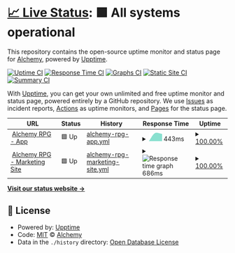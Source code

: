# [📈 Live Status](https://status.alchemyrpg.com): <!--live status--> **🟩 All systems operational**

This repository contains the open-source uptime monitor and status page for [Alchemy](https://alchemyrpg.com), powered by [Upptime](https://github.com/upptime/upptime).

[![Uptime CI](https://github.com/alchemyrpg/upptime/workflows/Uptime%20CI/badge.svg)](https://github.com/alchemyrpg/upptime/actions?query=workflow%3A%22Uptime+CI%22)
[![Response Time CI](https://github.com/alchemyrpg/upptime/workflows/Response%20Time%20CI/badge.svg)](https://github.com/alchemyrpg/upptime/actions?query=workflow%3A%22Response+Time+CI%22)
[![Graphs CI](https://github.com/alchemyrpg/upptime/workflows/Graphs%20CI/badge.svg)](https://github.com/alchemyrpg/upptime/actions?query=workflow%3A%22Graphs+CI%22)
[![Static Site CI](https://github.com/alchemyrpg/upptime/workflows/Static%20Site%20CI/badge.svg)](https://github.com/alchemyrpg/upptime/actions?query=workflow%3A%22Static+Site+CI%22)
[![Summary CI](https://github.com/alchemyrpg/upptime/workflows/Summary%20CI/badge.svg)](https://github.com/alchemyrpg/upptime/actions?query=workflow%3A%22Summary+CI%22)

With [Upptime](https://upptime.js.org), you can get your own unlimited and free uptime monitor and status page, powered entirely by a GitHub repository. We use [Issues](https://github.com/alchemyrpg/upptime/issues) as incident reports, [Actions](https://github.com/alchemyrpg/upptime/actions) as uptime monitors, and [Pages](https://status.alchemyrpg.com) for the status page.

<!--start: status pages-->
<!-- This summary is generated by Upptime (https://github.com/upptime/upptime) -->
<!-- Do not edit this manually, your changes will be overwritten -->
<!-- prettier-ignore -->
| URL | Status | History | Response Time | Uptime |
| --- | ------ | ------- | ------------- | ------ |
| <img alt="" src="https://favicons.githubusercontent.com/app.alchemyrpg.com" height="13"> [Alchemy RPG - App](https://app.alchemyrpg.com) | 🟩 Up | [alchemy-rpg-app.yml](https://github.com/alchemyrpg/upptime/commits/HEAD/history/alchemy-rpg-app.yml) | <details><summary><img alt="Response time graph" src="./graphs/alchemy-rpg-app/response-time-week.png" height="20"> 443ms</summary><br><a href="https://status.alchemyrpg.com/history/alchemy-rpg-app"><img alt="Response time 443" src="https://img.shields.io/endpoint?url=https%3A%2F%2Fraw.githubusercontent.com%2Falchemyrpg%2Fupptime%2FHEAD%2Fapi%2Falchemy-rpg-app%2Fresponse-time.json"></a><br><a href="https://status.alchemyrpg.com/history/alchemy-rpg-app"><img alt="24-hour response time 443" src="https://img.shields.io/endpoint?url=https%3A%2F%2Fraw.githubusercontent.com%2Falchemyrpg%2Fupptime%2FHEAD%2Fapi%2Falchemy-rpg-app%2Fresponse-time-day.json"></a><br><a href="https://status.alchemyrpg.com/history/alchemy-rpg-app"><img alt="7-day response time 443" src="https://img.shields.io/endpoint?url=https%3A%2F%2Fraw.githubusercontent.com%2Falchemyrpg%2Fupptime%2FHEAD%2Fapi%2Falchemy-rpg-app%2Fresponse-time-week.json"></a><br><a href="https://status.alchemyrpg.com/history/alchemy-rpg-app"><img alt="30-day response time 443" src="https://img.shields.io/endpoint?url=https%3A%2F%2Fraw.githubusercontent.com%2Falchemyrpg%2Fupptime%2FHEAD%2Fapi%2Falchemy-rpg-app%2Fresponse-time-month.json"></a><br><a href="https://status.alchemyrpg.com/history/alchemy-rpg-app"><img alt="1-year response time 443" src="https://img.shields.io/endpoint?url=https%3A%2F%2Fraw.githubusercontent.com%2Falchemyrpg%2Fupptime%2FHEAD%2Fapi%2Falchemy-rpg-app%2Fresponse-time-year.json"></a></details> | <details><summary><a href="https://status.alchemyrpg.com/history/alchemy-rpg-app">100.00%</a></summary><a href="https://status.alchemyrpg.com/history/alchemy-rpg-app"><img alt="All-time uptime 100.00%" src="https://img.shields.io/endpoint?url=https%3A%2F%2Fraw.githubusercontent.com%2Falchemyrpg%2Fupptime%2FHEAD%2Fapi%2Falchemy-rpg-app%2Fuptime.json"></a><br><a href="https://status.alchemyrpg.com/history/alchemy-rpg-app"><img alt="24-hour uptime 100.00%" src="https://img.shields.io/endpoint?url=https%3A%2F%2Fraw.githubusercontent.com%2Falchemyrpg%2Fupptime%2FHEAD%2Fapi%2Falchemy-rpg-app%2Fuptime-day.json"></a><br><a href="https://status.alchemyrpg.com/history/alchemy-rpg-app"><img alt="7-day uptime 100.00%" src="https://img.shields.io/endpoint?url=https%3A%2F%2Fraw.githubusercontent.com%2Falchemyrpg%2Fupptime%2FHEAD%2Fapi%2Falchemy-rpg-app%2Fuptime-week.json"></a><br><a href="https://status.alchemyrpg.com/history/alchemy-rpg-app"><img alt="30-day uptime 100.00%" src="https://img.shields.io/endpoint?url=https%3A%2F%2Fraw.githubusercontent.com%2Falchemyrpg%2Fupptime%2FHEAD%2Fapi%2Falchemy-rpg-app%2Fuptime-month.json"></a><br><a href="https://status.alchemyrpg.com/history/alchemy-rpg-app"><img alt="1-year uptime 100.00%" src="https://img.shields.io/endpoint?url=https%3A%2F%2Fraw.githubusercontent.com%2Falchemyrpg%2Fupptime%2FHEAD%2Fapi%2Falchemy-rpg-app%2Fuptime-year.json"></a></details>
| <img alt="" src="https://favicons.githubusercontent.com/alchemyrpg.com" height="13"> [Alchemy RPG - Marketing Site](https://alchemyrpg.com) | 🟩 Up | [alchemy-rpg-marketing-site.yml](https://github.com/alchemyrpg/upptime/commits/HEAD/history/alchemy-rpg-marketing-site.yml) | <details><summary><img alt="Response time graph" src="./graphs/alchemy-rpg-marketing-site/response-time-week.png" height="20"> 686ms</summary><br><a href="https://status.alchemyrpg.com/history/alchemy-rpg-marketing-site"><img alt="Response time 686" src="https://img.shields.io/endpoint?url=https%3A%2F%2Fraw.githubusercontent.com%2Falchemyrpg%2Fupptime%2FHEAD%2Fapi%2Falchemy-rpg-marketing-site%2Fresponse-time.json"></a><br><a href="https://status.alchemyrpg.com/history/alchemy-rpg-marketing-site"><img alt="24-hour response time 686" src="https://img.shields.io/endpoint?url=https%3A%2F%2Fraw.githubusercontent.com%2Falchemyrpg%2Fupptime%2FHEAD%2Fapi%2Falchemy-rpg-marketing-site%2Fresponse-time-day.json"></a><br><a href="https://status.alchemyrpg.com/history/alchemy-rpg-marketing-site"><img alt="7-day response time 686" src="https://img.shields.io/endpoint?url=https%3A%2F%2Fraw.githubusercontent.com%2Falchemyrpg%2Fupptime%2FHEAD%2Fapi%2Falchemy-rpg-marketing-site%2Fresponse-time-week.json"></a><br><a href="https://status.alchemyrpg.com/history/alchemy-rpg-marketing-site"><img alt="30-day response time 686" src="https://img.shields.io/endpoint?url=https%3A%2F%2Fraw.githubusercontent.com%2Falchemyrpg%2Fupptime%2FHEAD%2Fapi%2Falchemy-rpg-marketing-site%2Fresponse-time-month.json"></a><br><a href="https://status.alchemyrpg.com/history/alchemy-rpg-marketing-site"><img alt="1-year response time 686" src="https://img.shields.io/endpoint?url=https%3A%2F%2Fraw.githubusercontent.com%2Falchemyrpg%2Fupptime%2FHEAD%2Fapi%2Falchemy-rpg-marketing-site%2Fresponse-time-year.json"></a></details> | <details><summary><a href="https://status.alchemyrpg.com/history/alchemy-rpg-marketing-site">100.00%</a></summary><a href="https://status.alchemyrpg.com/history/alchemy-rpg-marketing-site"><img alt="All-time uptime 100.00%" src="https://img.shields.io/endpoint?url=https%3A%2F%2Fraw.githubusercontent.com%2Falchemyrpg%2Fupptime%2FHEAD%2Fapi%2Falchemy-rpg-marketing-site%2Fuptime.json"></a><br><a href="https://status.alchemyrpg.com/history/alchemy-rpg-marketing-site"><img alt="24-hour uptime 100.00%" src="https://img.shields.io/endpoint?url=https%3A%2F%2Fraw.githubusercontent.com%2Falchemyrpg%2Fupptime%2FHEAD%2Fapi%2Falchemy-rpg-marketing-site%2Fuptime-day.json"></a><br><a href="https://status.alchemyrpg.com/history/alchemy-rpg-marketing-site"><img alt="7-day uptime 100.00%" src="https://img.shields.io/endpoint?url=https%3A%2F%2Fraw.githubusercontent.com%2Falchemyrpg%2Fupptime%2FHEAD%2Fapi%2Falchemy-rpg-marketing-site%2Fuptime-week.json"></a><br><a href="https://status.alchemyrpg.com/history/alchemy-rpg-marketing-site"><img alt="30-day uptime 100.00%" src="https://img.shields.io/endpoint?url=https%3A%2F%2Fraw.githubusercontent.com%2Falchemyrpg%2Fupptime%2FHEAD%2Fapi%2Falchemy-rpg-marketing-site%2Fuptime-month.json"></a><br><a href="https://status.alchemyrpg.com/history/alchemy-rpg-marketing-site"><img alt="1-year uptime 100.00%" src="https://img.shields.io/endpoint?url=https%3A%2F%2Fraw.githubusercontent.com%2Falchemyrpg%2Fupptime%2FHEAD%2Fapi%2Falchemy-rpg-marketing-site%2Fuptime-year.json"></a></details>

<!--end: status pages-->

[**Visit our status website →**](https://status.alchemyrpg.com)

## 📄 License

- Powered by: [Upptime](https://github.com/upptime/upptime)
- Code: [MIT](./LICENSE) © [Alchemy](https://alchemyrpg.com)
- Data in the `./history` directory: [Open Database License](https://opendatacommons.org/licenses/odbl/1-0/)
